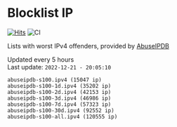 # Blocklist IP

[![Hits](https://hits.seeyoufarm.com/api/count/incr/badge.svg?url=https%3A%2F%2Fgithub.com%2Fborestad%2Fblocklist-ip%2F&count_bg=%2379C83D&title_bg=%23555555&icon=&icon_color=%23E7E7E7&title=hits&edge_flat=false)](https://hits.seeyoufarm.com)  ![CI](https://img.shields.io/github/workflow/status/borestad/blocklist-ip/CI?style=flat-square)

Lists with worst IPv4 offenders, provided by [AbuseIPDB](https://www.abuseipdb.com/)

<!-- FOOTER-PLACEHOLDER -->
Updated every 5 hours<br>
Last update: `2022-12-21 - 20:05:10`
```
abuseipdb-s100.ipv4 (15047 ip)
abuseipdb-s100-1d.ipv4 (35202 ip)
abuseipdb-s100-2d.ipv4 (42153 ip)
abuseipdb-s100-3d.ipv4 (46986 ip)
abuseipdb-s100-7d.ipv4 (57323 ip)
abuseipdb-s100-30d.ipv4 (92552 ip)
abuseipdb-s100-all.ipv4 (120555 ip)
```
